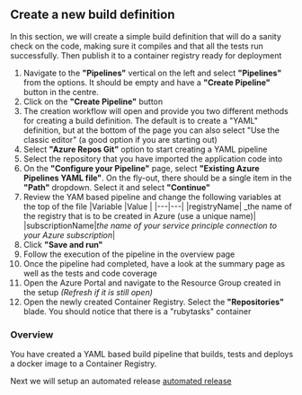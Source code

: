 ## Create a new build definition
In this section, we will create a simple build definition that will do a sanity check on the code, making sure it compiles and that all the tests run successfully. Then publish it to a container registry ready for deployment

1. Navigate to the __"Pipelines"__ vertical on the left and select __"Pipelines"__ from the options. It should be empty and have a __"Create Pipeline"__ button in the centre.
2. Click on the __"Create Pipeline"__ button
3. The creation workflow will open and provide you two different methods for creating a build definition. The default is to create a "YAML" definition, but at the bottom of the page you can also select "Use the classic editor" (a good option if you are starting out)
4. Select __"Azure Repos Git"__ option to start creating a YAML pipeline
5. Select the repository that you have imported the application code into
6. On the __"Configure your Pipeline"__ page, select __"Existing Azure Pipelines YAML file"__. On the fly-out, there should be a single item in the __"Path"__ dropdown. Select it and select __"Continue"__
7. Review the YAM based pipeline and change the following variables at the top of the file
|Variable |Value |
|---|---|
|registryName| _the name of the registry that is to be created in Azure (use a unique name)|
|subscriptionName|_the name of your service principle connection to your Azure subscription_|
8. Click __"Save and run"__
9. Follow the execution of the pipeline in the overview page
10. Once the pipeline had completed, have a look at the summary page as well as the tests and code coverage
11. Open the Azure Portal and navigate to the Resource Group created in the setup _(Refresh if it is still open)_
12. Open the newly created Container Registry. Select the __"Repositories"__ blade. You should notice that there is a "rubytasks" container

### Overview
You have created a YAML based build pipeline that builds, tests and deploys a docker image to a Container Registry.  

Next we will setup an automated release [automated release](./3.ReleaseTemplate.md)
